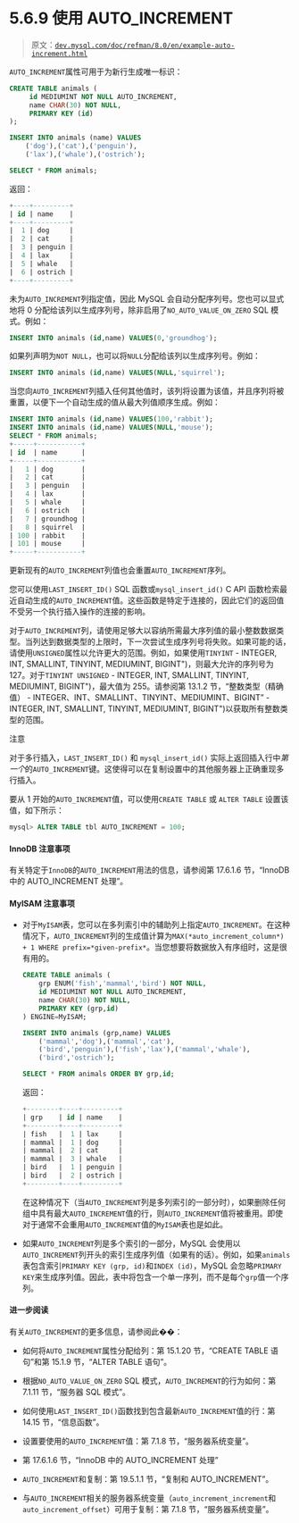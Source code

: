 # 5.6.9 使用 AUTO_INCREMENT

> 原文：[`dev.mysql.com/doc/refman/8.0/en/example-auto-increment.html`](https://dev.mysql.com/doc/refman/8.0/en/example-auto-increment.html)

`AUTO_INCREMENT`属性可用于为新行生成唯一标识：

```sql
CREATE TABLE animals (
     id MEDIUMINT NOT NULL AUTO_INCREMENT,
     name CHAR(30) NOT NULL,
     PRIMARY KEY (id)
);

INSERT INTO animals (name) VALUES
    ('dog'),('cat'),('penguin'),
    ('lax'),('whale'),('ostrich');

SELECT * FROM animals;
```

返回：

```sql
+----+---------+
| id | name    |
+----+---------+
|  1 | dog     |
|  2 | cat     |
|  3 | penguin |
|  4 | lax     |
|  5 | whale   |
|  6 | ostrich |
+----+---------+
```

未为`AUTO_INCREMENT`列指定值，因此 MySQL 会自动分配序列号。您也可以显式地将 0 分配给该列以生成序列号，除非启用了`NO_AUTO_VALUE_ON_ZERO` SQL 模式。例如：

```sql
INSERT INTO animals (id,name) VALUES(0,'groundhog');
```

如果列声明为`NOT NULL`，也可以将`NULL`分配给该列以生成序列号。例如：

```sql
INSERT INTO animals (id,name) VALUES(NULL,'squirrel');
```

当您向`AUTO_INCREMENT`列插入任何其他值时，该列将设置为该值，并且序列将被重置，以便下一个自动生成的值从最大列值顺序生成。例如：

```sql
INSERT INTO animals (id,name) VALUES(100,'rabbit');
INSERT INTO animals (id,name) VALUES(NULL,'mouse');
SELECT * FROM animals;
+-----+-----------+
| id  | name      |
+-----+-----------+
|   1 | dog       |
|   2 | cat       |
|   3 | penguin   |
|   4 | lax       |
|   5 | whale     |
|   6 | ostrich   |
|   7 | groundhog |
|   8 | squirrel  |
| 100 | rabbit    |
| 101 | mouse     |
+-----+-----------+
```

更新现有的`AUTO_INCREMENT`列值也会重置`AUTO_INCREMENT`序列。

您可以使用`LAST_INSERT_ID()` SQL 函数或`mysql_insert_id()` C API 函数检索最近自动生成的`AUTO_INCREMENT`值。这些函数是特定于连接的，因此它们的返回值不受另一个执行插入操作的连接的影响。

对于`AUTO_INCREMENT`列，请使用足够大以容纳所需最大序列值的最小整数数据类型。当列达到数据类型的上限时，下一次尝试生成序列号将失败。如果可能的话，请使用`UNSIGNED`属性以允许更大的范围。例如，如果使用`TINYINT` - INTEGER, INT, SMALLINT, TINYINT, MEDIUMINT, BIGINT")，则最大允许的序列号为 127。对于`TINYINT UNSIGNED` - INTEGER, INT, SMALLINT, TINYINT, MEDIUMINT, BIGINT")，最大值为 255。请参阅第 13.1.2 节，“整数类型（精确值） - INTEGER、INT、SMALLINT、TINYINT、MEDIUMINT、BIGINT” - INTEGER, INT, SMALLINT, TINYINT, MEDIUMINT, BIGINT")以获取所有整数类型的范围。

注意

对于多行插入，`LAST_INSERT_ID()` 和 `mysql_insert_id()` 实际上返回插入行中*第一个*的`AUTO_INCREMENT`键。这使得可以在复制设置中的其他服务器上正确重现多行插入。

要从 1 开始的`AUTO_INCREMENT`值，可以使用`CREATE TABLE` 或 `ALTER TABLE` 设置该值，如下所示：

```sql
mysql> ALTER TABLE tbl AUTO_INCREMENT = 100;
```

#### InnoDB 注意事项

有关特定于`InnoDB`的`AUTO_INCREMENT`用法的信息，请参阅第 17.6.1.6 节，“InnoDB 中的 AUTO_INCREMENT 处理”。

#### MyISAM 注意事项

+   对于`MyISAM`表，您可以在多列索引中的辅助列上指定`AUTO_INCREMENT`。在这种情况下，`AUTO_INCREMENT`列的生成值计算为`MAX(*auto_increment_column*) + 1 WHERE prefix=*given-prefix*`。当您想要将数据放入有序组时，这是很有用的。

    ```sql
    CREATE TABLE animals (
        grp ENUM('fish','mammal','bird') NOT NULL,
        id MEDIUMINT NOT NULL AUTO_INCREMENT,
        name CHAR(30) NOT NULL,
        PRIMARY KEY (grp,id)
    ) ENGINE=MyISAM;

    INSERT INTO animals (grp,name) VALUES
        ('mammal','dog'),('mammal','cat'),
        ('bird','penguin'),('fish','lax'),('mammal','whale'),
        ('bird','ostrich');

    SELECT * FROM animals ORDER BY grp,id;
    ```

    返回：

    ```sql
    +--------+----+---------+
    | grp    | id | name    |
    +--------+----+---------+
    | fish   |  1 | lax     |
    | mammal |  1 | dog     |
    | mammal |  2 | cat     |
    | mammal |  3 | whale   |
    | bird   |  1 | penguin |
    | bird   |  2 | ostrich |
    +--------+----+---------+
    ```

    在这种情况下（当`AUTO_INCREMENT`列是多列索引的一部分时），如果删除任何组中具有最大`AUTO_INCREMENT`值的行，则`AUTO_INCREMENT`值将被重用。即使对于通常不会重用`AUTO_INCREMENT`值的`MyISAM`表也是如此。

+   如果`AUTO_INCREMENT`列是多个索引的一部分，MySQL 会使用以`AUTO_INCREMENT`列开头的索引生成序列值（如果有的话）。例如，如果`animals`表包含索引`PRIMARY KEY (grp, id)`和`INDEX (id)`，MySQL 会忽略`PRIMARY KEY`来生成序列值。因此，表中将包含一个单一序列，而不是每个`grp`值一个序列。

#### 进一步阅读

有关`AUTO_INCREMENT`的更多信息，请参阅此��：

+   如何将`AUTO_INCREMENT`属性分配给列：第 15.1.20 节，“CREATE TABLE 语句”和第 15.1.9 节，“ALTER TABLE 语句”。

+   根据`NO_AUTO_VALUE_ON_ZERO` SQL 模式，`AUTO_INCREMENT`的行为如何：第 7.1.11 节，“服务器 SQL 模式”。

+   如何使用`LAST_INSERT_ID()`函数找到包含最新`AUTO_INCREMENT`值的行：第 14.15 节，“信息函数”。

+   设置要使用的`AUTO_INCREMENT`值：第 7.1.8 节，“服务器系统变量”。

+   第 17.6.1.6 节，“InnoDB 中的 AUTO_INCREMENT 处理”

+   `AUTO_INCREMENT`和复制：第 19.5.1.1 节，“复制和 AUTO_INCREMENT”。

+   与`AUTO_INCREMENT`相关的服务器系统变量（`auto_increment_increment`和`auto_increment_offset`）可用于复制：第 7.1.8 节，“服务器系统变量”。
